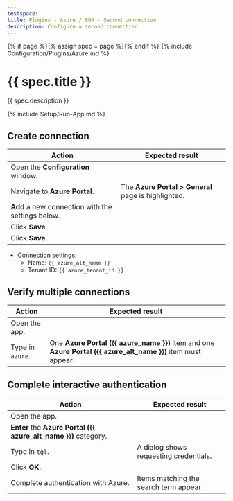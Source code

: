 ```yaml
---
testspace:
title: Plugins - Azure / 004 - Second connection
description: Configure a second connection.
---
```


{% if page %}{% assign spec = page %}{% endif %}
{% include Configuration/Plugins/Azure.md %}

# {{ spec.title }}

{{ spec.description }}

{% include Setup/Run-App.md %}

## Create connection

| Action                                            | Expected result                                     |
| ------------------------------------------------- | --------------------------------------------------- |
| Open the **Configuration** window.                |                                                     |
| Navigate to **Azure Portal**.                     | The **Azure Portal > General** page is highlighted. |
| **Add** a new connection with the settings below. |                                                     |
| Click **Save**.                                   |                                                     |
| Click **Save**.                                   |                                                     |

- Connection settings:
  - Name: `{{ azure_alt_name }}`
  - Tenant ID: `{{ azure_tenant_id }}`

## Verify multiple connections

| Action           | Expected result                                                                                                |
| ---------------- | -------------------------------------------------------------------------------------------------------------- |
| Open the app.    |                                                                                                                |
| Type in `azure`. | One **Azure Portal ({{ azure_name }})** item and one **Azure Portal ({{ azure_alt_name }})** item must appear. |

## Complete interactive authentication

| Action                                                          | Expected result                        |
| --------------------------------------------------------------- | -------------------------------------- |
| Open the app.                                                   |                                        |
| **Enter** the **Azure Portal ({{ azure_alt_name }})** category. |                                        |
| Type in `tql`.                                                  | A dialog shows requesting credentials. |
| Click **OK**.                                                   |                                        |
| Complete authentication with Azure.                             | Items matching the search term appear. |
